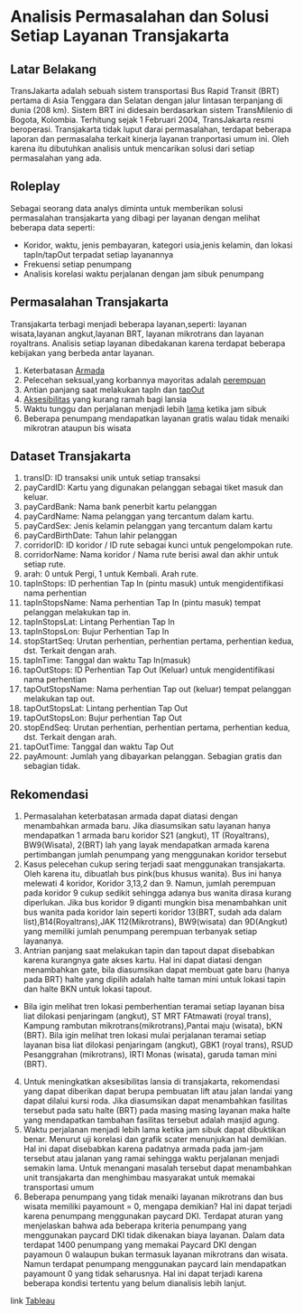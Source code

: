 # Analisis Permasalahan dan Solusi Setiap Layanan Transjakarta
## Latar Belakang
TransJakarta adalah sebuah sistem transportasi Bus Rapid Transit (BRT) pertama di Asia Tenggara dan Selatan dengan jalur lintasan terpanjang di dunia (208 km). Sistem BRT ini didesain berdasarkan sistem TransMilenio di Bogota, Kolombia. Terhitung sejak 1 Februari 2004, TransJakarta resmi beroperasi. Transjakarta tidak luput darai permasalahan, terdapat beberapa laporan dan permasalaha terkait kinerja layanan tranportasi umum ini. Oleh karena itu dibutuhkan analisis untuk mencarikan solusi dari setiap permasalahan yang ada. 
## Roleplay
Sebagai seorang data analys diminta untuk memberikan solusi permasalahan transjakarta yang dibagi per layanan dengan melihat beberapa data seperti:
- Koridor, waktu, jenis pembayaran, kategori usia,jenis kelamin, dan lokasi tapIn/tapOut terpadat setiap layanannya
- Frekuensi setiap penumpang
- Analisis korelasi waktu perjalanan dengan jam sibuk penumpang
## Permasalahan Transjakarta
Transjakarta terbagi menjadi beberapa layanan,seperti: layanan wisata,layanan angkut,layanan BRT, layanan mikrotrans dan layanan royaltrans. Analisis setiap layanan dibedakanan karena terdapat beberapa kebijakan yang berbeda antar layanan.
1. Keterbatasan [Armada](https://validnews.id/nasional/transjakarta-jelaskan-kondisi-armada-busC)
2. Pelecehan seksual,yang korbannya mayoritas adalah [perempuan](https://komnasperempuan.go.id/kabar-perempuan-detail/pastikan-keamanan-perempuan-di-transportasi-publik-komnas-perempuan-dan-transjakarta-bahas-pencegahan-hingga-penanganan-kekerasan-seksual#:~:text=Iwan%20Samariansyah%20menambahkan%20bahwa%20hingga,yang%20mayoritas%20korbannya%20penumpang%20perempuan.)
3. Antian panjang saat melakukan tapIn dan [tapOut](https://www.tempo.co/arsip/sistem-tap-in-dan-tap-out-transjakarta-sempat-bermasalah-ini-cara-mengadu-ke-ylki-274581)
4. [Aksesibilitas](https://www.geriatri.id/artikel/2212/lansia-gratis-naik-transjakarta-ini-cara-mudah-daftarnya) yang kurang ramah bagi lansia 
5. Waktu tunggu dan perjalanan menjadi lebih [lama](https://kumparan.com/kumparannews/13-tahun-balada-armada-transjakarta) ketika jam sibuk
6. Beberapa penumpang mendapatkan layanan gratis walau tidak menaiki mikrotran ataupun bis wisata
## Dataset Transjakarta
1.	transID: ID transaksi unik untuk setiap transaksi
2.	payCardID: Kartu yang digunakan pelanggan sebagai tiket masuk dan keluar.
3.	payCardBank: Nama bank penerbit kartu pelanggan
4.	payCardName: Nama pelanggan yang tercantum dalam kartu.
5.	payCardSex: Jenis kelamin pelanggan yang tercantum dalam kartu
6.	payCardBirthDate: Tahun lahir pelanggan
7.	corridorID: ID koridor / ID rute sebagai kunci untuk pengelompokan rute.
8.	corridorName: Nama koridor / Nama rute berisi awal dan akhir untuk setiap rute.
9.	arah: 0 untuk Pergi, 1 untuk Kembali. Arah rute. 
10.	tapInStops: ID perhentian Tap In (pintu masuk) untuk mengidentifikasi nama perhentian
11.	tapInStopsName: Nama perhentian Tap In (pintu masuk) tempat pelanggan melakukan tap in.
12.	tapInStopsLat: Lintang Perhentian Tap In
13.	tapInStopsLon: Bujur Perhentian Tap In
14.	stopStartSeq: Urutan perhentian, perhentian pertama, perhentian kedua, dst. Terkait dengan arah.
15.	tapInTime: Tanggal dan waktu Tap In(masuk)
16.	tapOutStops: ID Perhentian Tap Out (Keluar) untuk mengidentifikasi nama perhentian
17.	tapOutStopsName: Nama perhentian Tap out (keluar) tempat pelanggan melakukan tap out.
18.	tapOutStopsLat: Lintang perhentian Tap Out
19.	tapOutStopsLon: Bujur perhentian Tap Out
20.	stopEndSeq: Urutan perhentian, perhentian pertama, perhentian kedua, dst. Terkait dengan arah.
21.	tapOutTime: Tanggal dan waktu Tap Out
22.	payAmount: Jumlah yang dibayarkan pelanggan. Sebagian gratis dan sebagian tidak.
## Rekomendasi
1. Permasalahan keterbatasan armada dapat diatasi dengan menambahkan armada baru. Jika diasumsikan satu layanan hanya mendapatkan 1 armada baru koridor S21 (angkut), 1T (Royaltrans), BW9(Wisata), 2(BRT) lah yang layak mendapatkan armada karena pertimbangan jumlah penumpang yang menggunakan koridor tersebut
2. Kasus pelecehan cukup sering terjadi saat menggunakan transjakarta. Oleh karena itu, dibuatlah bus pink(bus khusus wanita). Bus ini hanya melewati 4 koridor, Koridor 3,13,2 dan 9. Namun, jumlah perempuan pada koridor 9 cukup sedikit sehingga adanya bus wanita dirasa kurang diperlukan. Jika bus koridor 9 diganti mungkin bisa menambahkan unit bus wanita pada koridor lain seperti koridor 13(BRT, sudah ada dalam list),B14(Royaltrans),JAK 112(Mikrotrans), BW9(wisata) dan 9D(Angkut) yang memiliki jumlah penumpang perempuan terbanyak setiap layananya.
3. Antrian panjang saat melakukan tapin dan tapout dapat disebabkan karena kurangnya gate akses kartu. Hal ini dapat diatasi dengan menambahkan gate, bila diasumsikan dapat membuat gate baru (hanya pada BRT) halte yang dipilih adalah halte taman mini untuk lokasi tapin dan halte BKN untuk lokasi tapout. 
- Bila igin melihat tren lokasi pemberhentian teramai setiap layanan bisa liat dilokasi penjaringam (angkut), ST MRT FAtmawati (royal trans), Kampung rambutan mikrotrans(mikrotrans),Pantai maju (wisata), bKN (BRT). Bila igin melihat tren lokasi mulai perjalanan teramai setiap layanan bisa liat dilokasi penjaringam (angkut), GBK1 (royal trans), RSUD Pesanggrahan (mikrotrans), IRTI Monas (wisata), garuda taman mini (BRT). 
4. Untuk meningkatkan aksesibilitas lansia di transjakarta, rekomendasi yang dapat diberikan dapat berupa pembuatan lift atau jalan landai yang dapat dilalui kursi roda. Jika diasumsikan dapat menambahkan fasilitas tersebut pada satu halte (BRT) pada masing masing layanan maka halte yang mendapatkan tambahan fasilitas tersebut adalah masjid agung.
5. Waktu perjalanan menjadi lebih lama ketika jam sibuk dapat dibuktikan benar. Menurut uji korelasi dan grafik scater menunjukan hal demikian. Hal ini dapat disebabkan karena padatnya armada pada jam-jam tersebut atau jalanan yang ramai sehingga waktu perjalanan menjadi semakin lama. Untuk menangani masalah tersebut dapat menambahkan unit transjakarta dan menghimbau masyarakat untuk memakai transportasi umum
6. Beberapa penumpang yang tidak menaiki layanan mikrotrans dan bus wisata memiliki payamount = 0, mengapa demikian? 
Hal ini dapat terjadi karena penumpang menggunakan paycard DKI. Terdapat aturan yang menjelaskan bahwa ada beberapa kriteria penumpang yang menggunakan paycard DKI tidak dikenakan biaya layanan. Dalam data terdapat 1400 penumpang yang memakai Paycard DKI dengan payamoun 0 walaupun bukan termasuk layanan mikrotrans dan wisata. Namun terdapat penumpang menggunakan paycard lain mendapatkan payamount 0 yang tidak seharusnya. Hal ini dapat terjadi karena beberapa kondisi tertentu yang belum dianalisis lebih lanjut.

link [Tableau](https://public.tableau.com/app/profile/shafira.ardelia/viz/AnalisisTransjakarta/main)
